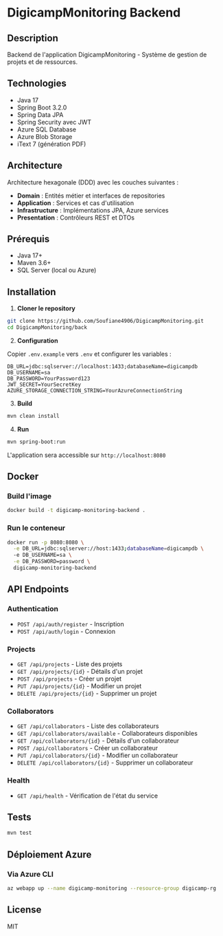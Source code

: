 # DigicampMonitoring Backend

## Description
Backend de l'application DigicampMonitoring - Système de gestion de projets et de ressources.

## Technologies
- Java 17
- Spring Boot 3.2.0
- Spring Data JPA
- Spring Security avec JWT
- Azure SQL Database
- Azure Blob Storage
- iText 7 (génération PDF)

## Architecture
Architecture hexagonale (DDD) avec les couches suivantes :
- **Domain** : Entités métier et interfaces de repositories
- **Application** : Services et cas d'utilisation
- **Infrastructure** : Implémentations JPA, Azure services
- **Presentation** : Contrôleurs REST et DTOs

## Prérequis
- Java 17+
- Maven 3.6+
- SQL Server (local ou Azure)

## Installation

1. **Cloner le repository**
```bash
git clone https://github.com/Soufiane4906/DigicampMonitoring.git
cd DigicampMonitoring/back
```

2. **Configuration**

Copier `.env.example` vers `.env` et configurer les variables :
```env
DB_URL=jdbc:sqlserver://localhost:1433;databaseName=digicampdb
DB_USERNAME=sa
DB_PASSWORD=YourPassword123
JWT_SECRET=YourSecretKey
AZURE_STORAGE_CONNECTION_STRING=YourAzureConnectionString
```

3. **Build**
```bash
mvn clean install
```

4. **Run**
```bash
mvn spring-boot:run
```

L'application sera accessible sur `http://localhost:8080`

## Docker

### Build l'image
```bash
docker build -t digicamp-monitoring-backend .
```

### Run le conteneur
```bash
docker run -p 8080:8080 \
  -e DB_URL=jdbc:sqlserver://host:1433;databaseName=digicampdb \
  -e DB_USERNAME=sa \
  -e DB_PASSWORD=password \
  digicamp-monitoring-backend
```

## API Endpoints

### Authentication
- `POST /api/auth/register` - Inscription
- `POST /api/auth/login` - Connexion

### Projects
- `GET /api/projects` - Liste des projets
- `GET /api/projects/{id}` - Détails d'un projet
- `POST /api/projects` - Créer un projet
- `PUT /api/projects/{id}` - Modifier un projet
- `DELETE /api/projects/{id}` - Supprimer un projet

### Collaborators
- `GET /api/collaborators` - Liste des collaborateurs
- `GET /api/collaborators/available` - Collaborateurs disponibles
- `GET /api/collaborators/{id}` - Détails d'un collaborateur
- `POST /api/collaborators` - Créer un collaborateur
- `PUT /api/collaborators/{id}` - Modifier un collaborateur
- `DELETE /api/collaborators/{id}` - Supprimer un collaborateur

### Health
- `GET /api/health` - Vérification de l'état du service

## Tests
```bash
mvn test
```

## Déploiement Azure

### Via Azure CLI
```bash
az webapp up --name digicamp-monitoring --resource-group digicamp-rg
```

## License
MIT